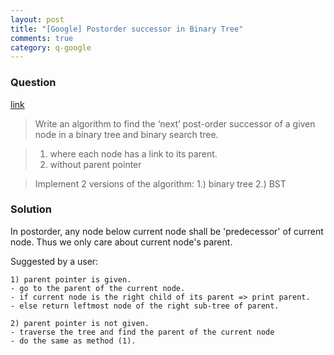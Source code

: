```yaml
---
layout: post
title: "[Google] Postorder successor in Binary Tree"
comments: true
category: q-google
---
```


### Question

[link](http://www.careercup.com/question?id=5173972006076416)

> Write an algorithm to find the ‘next’ post-order successor of a given node in a binary tree and binary search tree.

> 1. where each node has a link to its parent.
> 1. without parent pointer

> Implement 2 versions of the algorithm: 1.) binary tree 2.) BST

### Solution

In postorder, any node below current node shall be 'predecessor' of current node. Thus we only care about current node's parent.

Suggested by a user:

    1) parent pointer is given.
    - go to the parent of the current node.
    - if current node is the right child of its parent => print parent.
    - else return leftmost node of the right sub-tree of parent.

    2) parent pointer is not given.
    - traverse the tree and find the parent of the current node
    - do the same as method (1).
